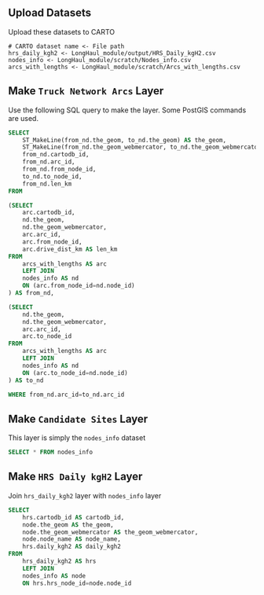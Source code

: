 ## Upload Datasets
Upload these datasets to CARTO
```
# CARTO dataset name <- File path
hrs_daily_kgh2 <- LongHaul_module/output/HRS_Daily_kgH2.csv
nodes_info <- LongHaul_module/scratch/Nodes_info.csv
arcs_with_lengths <- LongHaul_module/scratch/Arcs_with_lengths.csv
```

## Make `Truck Network Arcs` Layer
Use the following SQL query to make the layer.
Some PostGIS commands are used.
```sql
SELECT
    ST_MakeLine(from_nd.the_geom, to_nd.the_geom) AS the_geom,
    ST_MakeLine(from_nd.the_geom_webmercator, to_nd.the_geom_webmercator) AS the_geom_webmercator,
    from_nd.cartodb_id,
    from_nd.arc_id,
    from_nd.from_node_id,
    to_nd.to_node_id,
    from_nd.len_km
FROM

(SELECT
    arc.cartodb_id,
    nd.the_geom,
    nd.the_geom_webmercator,
    arc.arc_id,
    arc.from_node_id,
    arc.drive_dist_km AS len_km
FROM
    arcs_with_lengths AS arc
    LEFT JOIN
    nodes_info AS nd
    ON (arc.from_node_id=nd.node_id)
) AS from_nd,

(SELECT
    nd.the_geom,
    nd.the_geom_webmercator,
    arc.arc_id,
    arc.to_node_id
FROM
    arcs_with_lengths AS arc
    LEFT JOIN
    nodes_info AS nd
    ON (arc.to_node_id=nd.node_id)
) AS to_nd

WHERE from_nd.arc_id=to_nd.arc_id
```

## Make `Candidate Sites` Layer
This layer is simply the `nodes_info` dataset
```sql
SELECT * FROM nodes_info
```

## Make `HRS Daily kgH2` Layer
Join `hrs_daily_kgh2` layer with `nodes_info` layer
```sql
SELECT
    hrs.cartodb_id AS cartodb_id,
    node.the_geom AS the_geom,
    node.the_geom_webmercator AS the_geom_webmercator,
    node.node_name AS node_name,
    hrs.daily_kgh2 AS daily_kgh2
FROM
    hrs_daily_kgh2 AS hrs
    LEFT JOIN
    nodes_info AS node
    ON hrs.hrs_node_id=node.node_id
```


